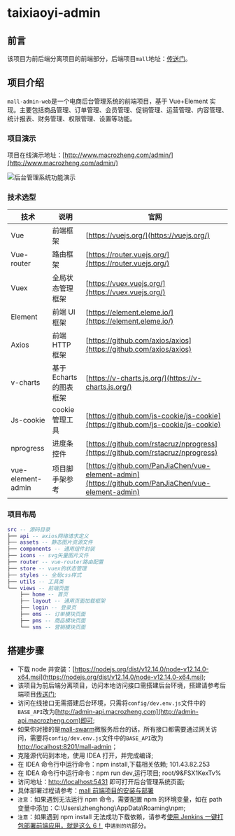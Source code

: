 # taixiaoyi-admin

## 前言

该项目为前后端分离项目的前端部分，后端项目`mall`地址：[传送门](https://github.com/macrozheng/mall)。

## 项目介绍

`mall-admin-web`是一个电商后台管理系统的前端项目，基于 Vue+Element 实现。主要包括商品管理、订单管理、会员管理、促销管理、运营管理、内容管理、统计报表、财务管理、权限管理、设置等功能。

### 项目演示

项目在线演示地址：[http://www.macrozheng.com/admin/](http://www.macrozheng.com/admin/)

![后台管理系统功能演示](http://img.macrozheng.com/mall/project/mall_admin_show.png)

### 技术选型

| 技术              | 说明                    | 官网                                                                                               |
| ----------------- | ----------------------- | -------------------------------------------------------------------------------------------------- |
| Vue               | 前端框架                | [https://vuejs.org/](https://vuejs.org/)                                                           |
| Vue-router        | 路由框架                | [https://router.vuejs.org/](https://router.vuejs.org/)                                             |
| Vuex              | 全局状态管理框架        | [https://vuex.vuejs.org/](https://vuex.vuejs.org/)                                                 |
| Element           | 前端 UI 框架            | [https://element.eleme.io/](https://element.eleme.io/)                                             |
| Axios             | 前端 HTTP 框架          | [https://github.com/axios/axios](https://github.com/axios/axios)                                   |
| v-charts          | 基于 Echarts 的图表框架 | [https://v-charts.js.org/](https://v-charts.js.org/)                                               |
| Js-cookie         | cookie 管理工具         | [https://github.com/js-cookie/js-cookie](https://github.com/js-cookie/js-cookie)                   |
| nprogress         | 进度条控件              | [https://github.com/rstacruz/nprogress](https://github.com/rstacruz/nprogress)                     |
| vue-element-admin | 项目脚手架参考          | [https://github.com/PanJiaChen/vue-element-admin](https://github.com/PanJiaChen/vue-element-admin) |

### 项目布局

```lua
src -- 源码目录
├── api -- axios网络请求定义
├── assets -- 静态图片资源文件
├── components -- 通用组件封装
├── icons -- svg矢量图片文件
├── router -- vue-router路由配置
├── store -- vuex的状态管理
├── styles -- 全局css样式
├── utils -- 工具类
└── views -- 前端页面
    ├── home -- 首页
    ├── layout -- 通用页面加载框架
    ├── login -- 登录页
    ├── oms -- 订单模块页面
    ├── pms -- 商品模块页面
    └── sms -- 营销模块页面
```

## 搭建步骤

- 下载 node 并安装：[https://nodejs.org/dist/v12.14.0/node-v12.14.0-x64.msi](https://nodejs.org/dist/v12.14.0/node-v12.14.0-x64.msi);
- 该项目为前后端分离项目，访问本地访问接口需搭建后台环境，搭建请参考后端项目[传送门](https://github.com/macrozheng/mall);
- 访问在线接口无需搭建后台环境，只需将`config/dev.env.js`文件中的`BASE_API`改为[http://admin-api.macrozheng.com](http://admin-api.macrozheng.com)即可;
- 如果你对接的是[mall-swarm](https://github.com/macrozheng/mall-swarm)微服务后台的话，所有接口都需要通过网关访问，需要将`config/dev.env.js`文件中的`BASE_API`改为[http://localhost:8201/mall-admin](http://localhost:8201/mall-admin)；
- 克隆源代码到本地，使用 IDEA 打开，并完成编译;
- 在 IDEA 命令行中运行命令：npm install,下载相关依赖;  101.43.82.253
- 在 IDEA 命令行中运行命令：npm run dev,运行项目; root/9&FSX1KexTv%
- 访问地址：[http://localhost:5431](http://localhost:5431) 即可打开后台管理系统页面;
- 具体部署过程请参考：[mall 前端项目的安装与部署](http://www.macrozheng.com/#/deploy/mall_deploy_web)
- `注意`：如果遇到无法运行 npm 命令，需要配置 npm 的环境变量，如在 path 变量中添加：C:\Users\zhenghong\AppData\Roaming\npm;
- `注意`：如果遇到 npm install 无法成功下载依赖，请参考[使用 Jenkins 一键打包部署前端应用，就是这么 6！](http://www.macrozheng.com/#/reference/jenkins_vue) 中`遇到的坑`部分。
